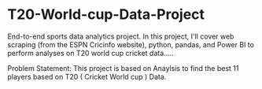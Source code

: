 # T20-World-cup-Data-Project
End-to-end sports data analytics project. In this project, I'll cover web scraping (from the ESPN Cricinfo website), python, pandas, and Power BI to perform analyses on T20 world cup cricket data.....


Problem Statement: This project is based on Anaylsis to find the best 11 players based on T20 ( Cricket World cup ) Data.

